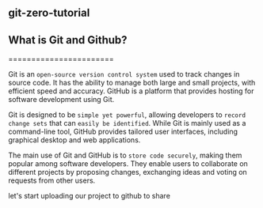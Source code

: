## git-zero-tutorial

## What is Git and Github?
=======================

Git is an `open-source version control system` used to track changes in source code. It has the ability to manage both large and small projects, with efficient speed and accuracy. GitHub is a platform that provides hosting for software development using Git.

Git is designed to be `simple yet powerful`, allowing developers to `record change sets` that can `easily be identified`. While Git is mainly used as a command-line tool, GitHub provides tailored user interfaces, including graphical desktop and web applications. 

The main use of Git and GitHub is to `store code securely`, making them popular among software developers. They enable users to collaborate on different projects by proposing changes, exchanging ideas and voting on requests from other users.

let's start uploading our project to github to share 